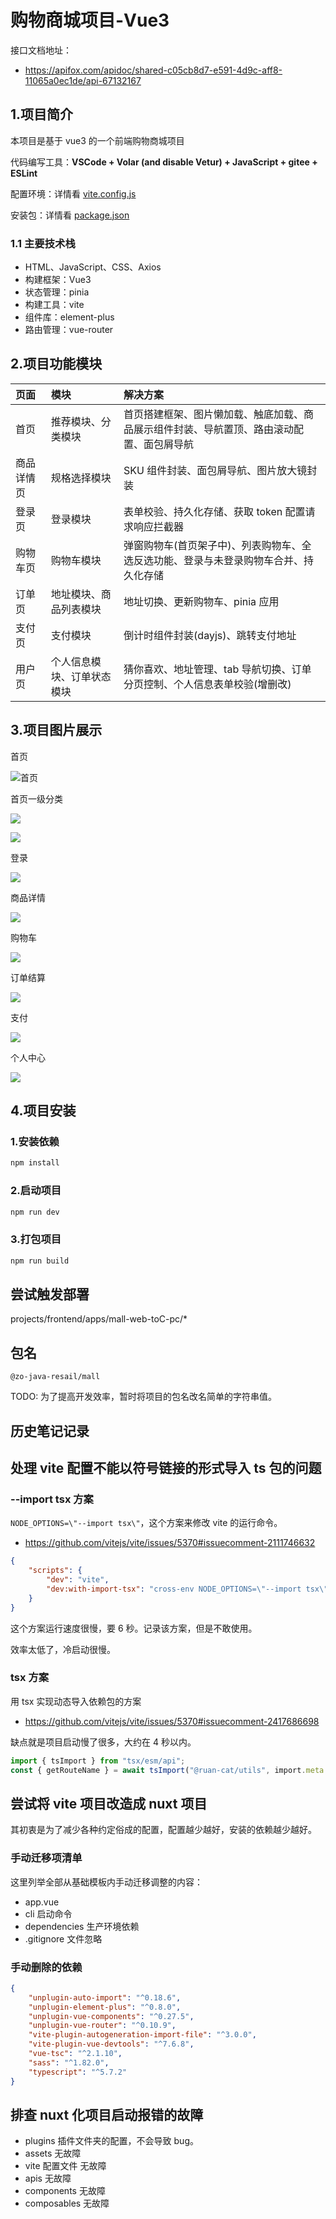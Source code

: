 # 购物商城项目-Vue3

接口文档地址：

- https://apifox.com/apidoc/shared-c05cb8d7-e591-4d9c-aff8-11065a0ec1de/api-67132167

## 1.项目简介

本项目是基于 vue3 的一个前端购物商城项目

代码编写工具：**VSCode + Volar (and disable Vetur) + JavaScript + gitee + ESLint**

配置环境：详情看 [vite.config.js](https://gitee.com/xu-junxian/vue3_shopping/blob/master/vite.config.js)

安装包：详情看 [package.json](https://gitee.com/xu-junxian/vue3_shopping/blob/master/package.json)

### 1.1 主要技术栈

- HTML、JavaScript、CSS、Axios
- 构建框架：Vue3
- 状态管理：pinia
- 构建工具：vite
- 组件库：element-plus
- 路由管理：vue-router

## 2.项目功能模块

| 页面       | 模块                       | 解决方案                                                                                 |
| :--------- | :------------------------- | :--------------------------------------------------------------------------------------- |
| 首页       | 推荐模块、分类模块         | 首页搭建框架、图片懒加载、触底加载、商品展示组件封装、导航置顶、路由滚动配置、面包屑导航 |
| 商品详情页 | 规格选择模块               | SKU 组件封装、面包屑导航、图片放大镜封装                                                 |
| 登录页     | 登录模块                   | 表单校验、持久化存储、获取 token 配置请求响应拦截器                                      |
| 购物车页   | 购物车模块                 | 弹窗购物车(首页架子中)、列表购物车、全选反选功能、登录与未登录购物车合并、持久化存储     |
| 订单页     | 地址模块、商品列表模块     | 地址切换、更新购物车、pinia 应用                                                         |
| 支付页     | 支付模块                   | 倒计时组件封装(dayjs)、跳转支付地址                                                      |
| 用户页     | 个人信息模块、订单状态模块 | 猜你喜欢、地址管理、tab 导航切换、订单分页控制、个人信息表单校验(增删改)                 |

## 3.项目图片展示

首页

![首页](src/assets/readmeImages/layout.png)

首页一级分类

![](src/assets/readmeImages/layout1.png)

![](src/assets/readmeImages/layout2.png)

登录

![](src/assets/readmeImages/login.png)

商品详情

![](src/assets/readmeImages/detail.png)

购物车

![](src/assets/readmeImages/cart.png)

订单结算

![](src/assets/readmeImages/checkout.png)

支付

![](src/assets/readmeImages/pay.png)

个人中心

![](src/assets/readmeImages/userOrder.png)

## 4.项目安装

### 1.安装依赖

```sh
npm install
```

### 2.启动项目

```sh
npm run dev
```

### 3.打包项目

```sh
npm run build
```

## 尝试触发部署

projects/frontend/apps/mall-web-toC-pc/\*

## 包名

`@zo-java-resail/mall`

TODO: 为了提高开发效率，暂时将项目的包名改名简单的字符串值。

## 历史笔记记录

## 处理 vite 配置不能以符号链接的形式导入 ts 包的问题

### --import tsx 方案

`NODE_OPTIONS=\"--import tsx\"`，这个方案来修改 vite 的运行命令。

- https://github.com/vitejs/vite/issues/5370#issuecomment-2111746632

```json
{
	"scripts": {
		"dev": "vite",
		"dev:with-import-tsx": "cross-env NODE_OPTIONS=\"--import tsx\" pnpm exec vite"
	}
}
```

这个方案运行速度很慢，要 6 秒。记录该方案，但是不敢使用。

效率太低了，冷启动很慢。

### tsx 方案

用 tsx 实现动态导入依赖包的方案

- https://github.com/vitejs/vite/issues/5370#issuecomment-2417686698

缺点就是项目启动慢了很多，大约在 4 秒以内。

```ts
import { tsImport } from "tsx/esm/api";
const { getRouteName } = await tsImport("@ruan-cat/utils", import.meta.url);
```

## 尝试将 vite 项目改造成 nuxt 项目

其初衷是为了减少各种约定俗成的配置，配置越少越好，安装的依赖越少越好。

### 手动迁移项清单

这里列举全部从基础模板内手动迁移调整的内容：

- app.vue
- cli 启动命令
- dependencies 生产环境依赖
- .gitignore 文件忽略

### 手动删除的依赖

```json
{
	"unplugin-auto-import": "^0.18.6",
	"unplugin-element-plus": "^0.8.0",
	"unplugin-vue-components": "^0.27.5",
	"unplugin-vue-router": "^0.10.9",
	"vite-plugin-autogeneration-import-file": "^3.0.0",
	"vite-plugin-vue-devtools": "^7.6.8",
	"vue-tsc": "^2.1.10",
	"sass": "^1.82.0",
	"typescript": "^5.7.2"
}
```

## 排查 nuxt 化项目启动报错的故障

- plugins
  插件文件夹的配置，不会导致 bug。
- assets 无故障
- vite 配置文件 无故障
- apis 无故障
- components 无故障
- composables 无故障
